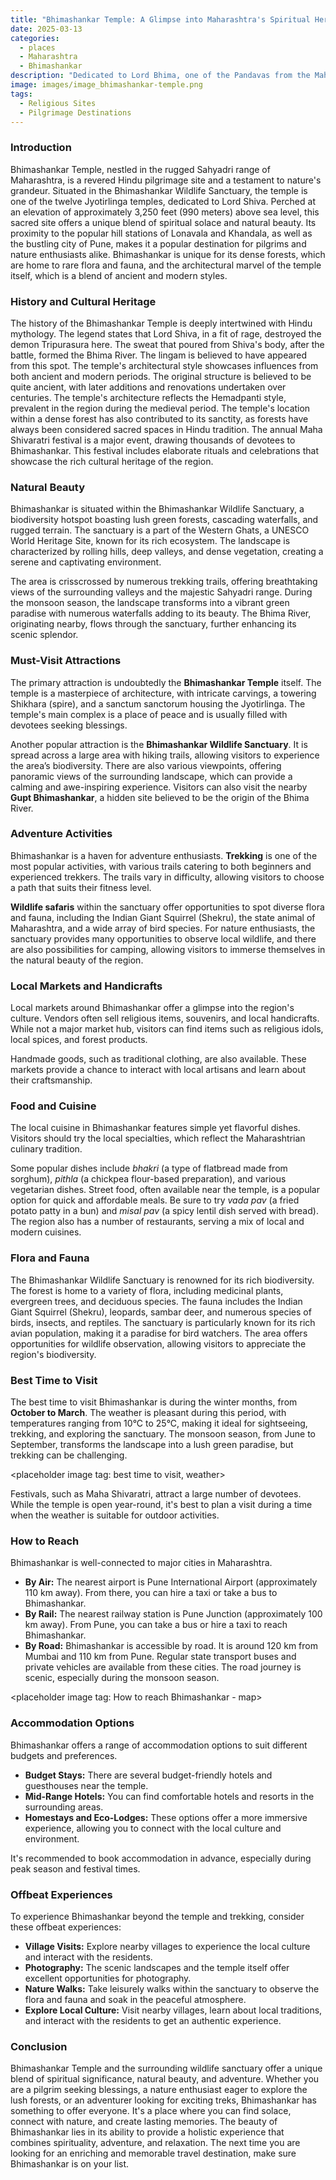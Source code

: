 ```yaml
---
title: "Bhimashankar Temple: A Glimpse into Maharashtra's Spiritual Heritage"
date: 2025-03-13
categories:
  - places
  - Maharashtra
  - Bhimashankar
description: "Dedicated to Lord Bhima, one of the Pandavas from the Mahabharata, the Bhimashankar Temple is a significant site in Pune district, Maharashtra. Known for its unique architecture with intricate carvings, it offers a glimpse into India's spiritual heritage and historical significance, attracting both pilgrims and tourists."
image: images/image_bhimashankar-temple.png
tags: 
  - Religious Sites
  - Pilgrimage Destinations
---
```



### **Introduction**

Bhimashankar Temple, nestled in the rugged Sahyadri range of Maharashtra, is a revered Hindu pilgrimage site and a testament to nature's grandeur. Situated in the Bhimashankar Wildlife Sanctuary, the temple is one of the twelve Jyotirlinga temples, dedicated to Lord Shiva. Perched at an elevation of approximately 3,250 feet (990 meters) above sea level, this sacred site offers a unique blend of spiritual solace and natural beauty. Its proximity to the popular hill stations of Lonavala and Khandala, as well as the bustling city of Pune, makes it a popular destination for pilgrims and nature enthusiasts alike. Bhimashankar is unique for its dense forests, which are home to rare flora and fauna, and the architectural marvel of the temple itself, which is a blend of ancient and modern styles.

### **History and Cultural Heritage**

The history of the Bhimashankar Temple is deeply intertwined with Hindu mythology. The legend states that Lord Shiva, in a fit of rage, destroyed the demon Tripurasura here. The sweat that poured from Shiva's body, after the battle, formed the Bhima River. The lingam is believed to have appeared from this spot. The temple's architectural style showcases influences from both ancient and modern periods. The original structure is believed to be quite ancient, with later additions and renovations undertaken over centuries. The temple's architecture reflects the Hemadpanti style, prevalent in the region during the medieval period. The temple's location within a dense forest has also contributed to its sanctity, as forests have always been considered sacred spaces in Hindu tradition. The annual Maha Shivaratri festival is a major event, drawing thousands of devotees to Bhimashankar. This festival includes elaborate rituals and celebrations that showcase the rich cultural heritage of the region.

### **Natural Beauty**

Bhimashankar is situated within the Bhimashankar Wildlife Sanctuary, a biodiversity hotspot boasting lush green forests, cascading waterfalls, and rugged terrain. The sanctuary is a part of the Western Ghats, a UNESCO World Heritage Site, known for its rich ecosystem. The landscape is characterized by rolling hills, deep valleys, and dense vegetation, creating a serene and captivating environment.

<placeholder image tag: bhimashankar landscape>

The area is crisscrossed by numerous trekking trails, offering breathtaking views of the surrounding valleys and the majestic Sahyadri range. During the monsoon season, the landscape transforms into a vibrant green paradise with numerous waterfalls adding to its beauty. The Bhima River, originating nearby, flows through the sanctuary, further enhancing its scenic splendor.

### **Must-Visit Attractions**

The primary attraction is undoubtedly the **Bhimashankar Temple** itself. <placeholder image tag: Bhimashankar Temple> The temple is a masterpiece of architecture, with intricate carvings, a towering Shikhara (spire), and a sanctum sanctorum housing the Jyotirlinga. The temple's main complex is a place of peace and is usually filled with devotees seeking blessings.

Another popular attraction is the **Bhimashankar Wildlife Sanctuary**. It is spread across a large area with hiking trails, allowing visitors to experience the area’s biodiversity. There are also various viewpoints, offering panoramic views of the surrounding landscape, which can provide a calming and awe-inspiring experience. Visitors can also visit the nearby **Gupt Bhimashankar**, a hidden site believed to be the origin of the Bhima River.

### **Adventure Activities**

Bhimashankar is a haven for adventure enthusiasts. **Trekking** is one of the most popular activities, with various trails catering to both beginners and experienced trekkers. The trails vary in difficulty, allowing visitors to choose a path that suits their fitness level. <placeholder image tag: Trekking in Bhimashankar>

**Wildlife safaris** within the sanctuary offer opportunities to spot diverse flora and fauna, including the Indian Giant Squirrel (Shekru), the state animal of Maharashtra, and a wide array of bird species. For nature enthusiasts, the sanctuary provides many opportunities to observe local wildlife, and there are also possibilities for camping, allowing visitors to immerse themselves in the natural beauty of the region.

### **Local Markets and Handicrafts**

Local markets around Bhimashankar offer a glimpse into the region's culture. Vendors often sell religious items, souvenirs, and local handicrafts. While not a major market hub, visitors can find items such as religious idols, local spices, and forest products.

<placeholder image tag: Local market bhimashankar>

Handmade goods, such as traditional clothing, are also available. These markets provide a chance to interact with local artisans and learn about their craftsmanship.

### **Food and Cuisine**

The local cuisine in Bhimashankar features simple yet flavorful dishes. Visitors should try the local specialties, which reflect the Maharashtrian culinary tradition.

<placeholder image tag: local food>

Some popular dishes include *bhakri* (a type of flatbread made from sorghum), *pithla* (a chickpea flour-based preparation), and various vegetarian dishes. Street food, often available near the temple, is a popular option for quick and affordable meals. Be sure to try *vada pav* (a fried potato patty in a bun) and *misal pav* (a spicy lentil dish served with bread). The region also has a number of restaurants, serving a mix of local and modern cuisines.

### **Flora and Fauna**

The Bhimashankar Wildlife Sanctuary is renowned for its rich biodiversity. The forest is home to a variety of flora, including medicinal plants, evergreen trees, and deciduous species. The fauna includes the Indian Giant Squirrel (Shekru), leopards, sambar deer, and numerous species of birds, insects, and reptiles. <placeholder image tag: Shekru squirrel> The sanctuary is particularly known for its rich avian population, making it a paradise for bird watchers. The area offers opportunities for wildlife observation, allowing visitors to appreciate the region's biodiversity.

### **Best Time to Visit**

The best time to visit Bhimashankar is during the winter months, from **October to March**. The weather is pleasant during this period, with temperatures ranging from 10°C to 25°C, making it ideal for sightseeing, trekking, and exploring the sanctuary. The monsoon season, from June to September, transforms the landscape into a lush green paradise, but trekking can be challenging.

<placeholder image tag: best time to visit, weather>

Festivals, such as Maha Shivaratri, attract a large number of devotees. While the temple is open year-round, it's best to plan a visit during a time when the weather is suitable for outdoor activities.

### **How to Reach**

Bhimashankar is well-connected to major cities in Maharashtra.

*   **By Air:** The nearest airport is Pune International Airport (approximately 110 km away). From there, you can hire a taxi or take a bus to Bhimashankar.
*   **By Rail:** The nearest railway station is Pune Junction (approximately 100 km away). From Pune, you can take a bus or hire a taxi to reach Bhimashankar.
*   **By Road:** Bhimashankar is accessible by road. It is around 120 km from Mumbai and 110 km from Pune. Regular state transport buses and private vehicles are available from these cities. The road journey is scenic, especially during the monsoon season.

<placeholder image tag: How to reach Bhimashankar - map>

### **Accommodation Options**

Bhimashankar offers a range of accommodation options to suit different budgets and preferences.

*   **Budget Stays:** There are several budget-friendly hotels and guesthouses near the temple.
*   **Mid-Range Hotels:** You can find comfortable hotels and resorts in the surrounding areas.
*   **Homestays and Eco-Lodges:** These options offer a more immersive experience, allowing you to connect with the local culture and environment.

<placeholder image tag: Accommodation options>

It's recommended to book accommodation in advance, especially during peak season and festival times.

### **Offbeat Experiences**

To experience Bhimashankar beyond the temple and trekking, consider these offbeat experiences:

*   **Village Visits:** Explore nearby villages to experience the local culture and interact with the residents.
*   **Photography:** The scenic landscapes and the temple itself offer excellent opportunities for photography.
*   **Nature Walks:** Take leisurely walks within the sanctuary to observe the flora and fauna and soak in the peaceful atmosphere.
*   **Explore Local Culture:** Visit nearby villages, learn about local traditions, and interact with the residents to get an authentic experience.

### **Conclusion**

Bhimashankar Temple and the surrounding wildlife sanctuary offer a unique blend of spiritual significance, natural beauty, and adventure. Whether you are a pilgrim seeking blessings, a nature enthusiast eager to explore the lush forests, or an adventurer looking for exciting treks, Bhimashankar has something to offer everyone. It's a place where you can find solace, connect with nature, and create lasting memories. The beauty of Bhimashankar lies in its ability to provide a holistic experience that combines spirituality, adventure, and relaxation. The next time you are looking for an enriching and memorable travel destination, make sure Bhimashankar is on your list.


